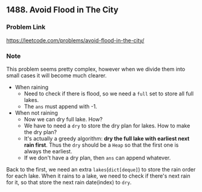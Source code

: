 ## 1488. Avoid Flood in The City

### Problem Link 
https://leetcode.com/problems/avoid-flood-in-the-city/

### Note
This problem seems pretty complex, however when we divide them into small cases it will become much clearer.

- When raining
    - Need to check if there is flood, so we need a `full` set to store all full lakes.
    - The `ans` must append with -1.
- When not raining
    - Now we can dry full lake. How? 
    - We have to need a `dry` to store the dry plan for lakes. How to make the dry plan?
    - It's actually a greedy algorithm: **dry the full lake with earliest next rain first**. Thus the `dry` should be a
     `Heap` so that the first one is always the earliest.
    - If we don't have a dry plan, then `ans` can append whatever.
    
Back to the first, we need an extra `lakes`(`dict[deque]`) to store the rain order for each lake. When it rains to a
 lake, we need to check if there's next rain for it, so that store the next rain date(index) to `dry`.
    
    
    